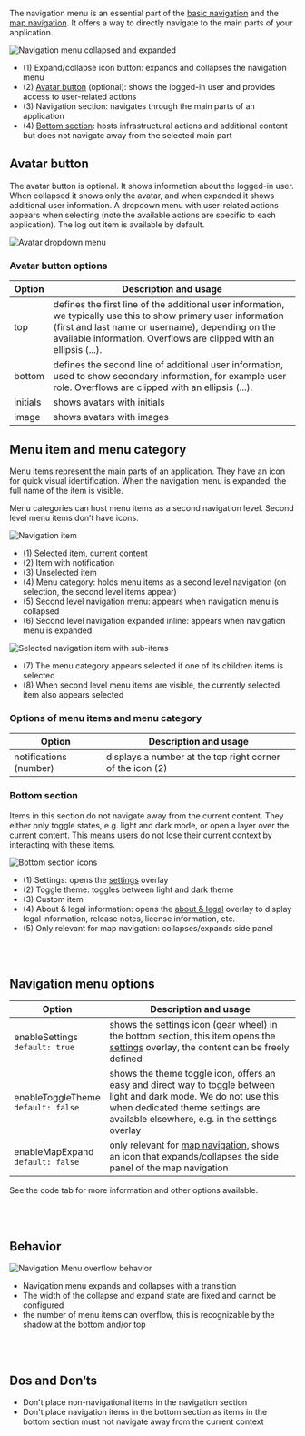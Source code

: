 The navigation menu is an essential part of the [basic navigation](./basic-navigation.md) and the [map navigation](./map-navigation.md). It offers a way to directly navigate to the main parts of your application. 

![Navigation menu collapsed and expanded](https://www.figma.com/file/wEptRgAezDU1z80Cn3eZ0o/iX-Pattern-Illustrations?type=design&node-id=990-122297&mode=design&t=JbZngO5IAS8hvpTb-11)

- (1) Expand/collapse icon button: expands and collapses the navigation menu
- (2) [Avatar button](#avatar-button) (optional): shows the logged-in user and provides access to user-related actions
- (3) Navigation section: navigates through the main parts of an application
- (4) [Bottom section](#bottom-section): hosts infrastructural actions and additional content but does not navigate away from the selected main part

## Avatar button

The avatar button is optional. It shows information about the logged-in user. When collapsed it shows only the avatar, and when expanded it shows additional user information. A dropdown menu with user-related actions appears when selecting (note the available actions are specific to each application). The log out item is available by default.

![Avatar dropdown menu](https://www.figma.com/file/wEptRgAezDU1z80Cn3eZ0o/iX-Pattern-Illustrations?type=design&node-id=1013-70909&mode=design&t=Ch2wsi2EtQ3sPBpS-11)

### Avatar button options
| Option                    | Description and usage                                                                                        |
| -------------------------- | ------------------------------------------------------------------------------------------------------------ |
| top | defines the first line of the additional user information, we typically use this to show primary user information (first and last name or username), depending on the available information. Overflows are clipped with an ellipsis (...). |
| bottom | defines the second line of additional user information, used to show secondary information, for example user role. Overflows are clipped with an ellipsis (...). |
| initials | shows avatars with initials |
| image |shows avatars with images |

## Menu item and menu category
Menu items represent the main parts of an application. They have an icon for quick visual identification. When the navigation menu is expanded, the full name of the item is visible. 

Menu categories can host menu items as a second navigation level. Second level menu items don’t have icons.

![Navigation item](https://www.figma.com/file/wEptRgAezDU1z80Cn3eZ0o/iX-Pattern-Illustrations?type=design&node-id=998-67465&mode=design&t=puecEZZMJ24R1ngI-11)

- (1) Selected item, current content
- (2) Item with notification
- (3) Unselected item
- (4) Menu category: holds menu items as a second level navigation (on selection, the second level items appear) 
- (5) Second level navigation menu: appears when navigation menu is collapsed
- (6) Second level navigation expanded inline: appears when navigation menu is expanded

![Selected navigation item with sub-items](https://www.figma.com/file/wEptRgAezDU1z80Cn3eZ0o/iX-Pattern-Illustrations?type=design&node-id=1005-10267&mode=design&t=ljAWsgheUZngQeQG-11)

- (7) The menu category appears selected if one of its children items is selected
- (8) When second level menu items are visible, the currently selected item also appears selected

### Options of menu items and menu category 

| Option                    | Description and usage                                                                                        |
| -------------------------- | ------------------------------------------------------------------------------------------------------------ |
| notifications (number) |  displays a number at the top right corner of the icon (2) |



### Bottom section
Items in this section do not navigate away from the current content. They either only toggle states, e.g. light and dark mode, or open a layer over the current content. This means users do not lose their current context by interacting with these items.

![Bottom section icons](https://www.figma.com/file/wEptRgAezDU1z80Cn3eZ0o/iX-Pattern-Illustrations?type=design&node-id=1005-10817&mode=design&t=ljAWsgheUZngQeQG-11)

- (1) Settings: opens the [settings](./settings.md) overlay
- (2) Toggle theme: toggles between light and dark theme
- (3) Custom item
- (4) About & legal information: opens the [about & legal](./about-and-legal.md) overlay to display legal information, release notes, license information, etc.
- (5) Only relevant for map navigation: collapses/expands side panel

<br></br>

## Navigation menu options

| Option                    | Description and usage                                                                                        |
| -------------------------- | ------------------------------------------------------------------------------------------------------------ |
| enableSettings <br/> `default: true` | shows the settings icon (gear wheel) in the bottom section, this item opens the [settings](./settings.md) overlay, the content can be freely defined |
| enableToggleTheme <br/> `default: false` | shows the theme toggle icon, offers an easy and direct way to toggle between light and dark mode. We do not use this when dedicated theme settings are available elsewhere, e.g. in the settings overlay |
| enableMapExpand <br/> `default: false`| only relevant for [map navigation](./map-navigation.md), shows an icon that expands/collapses the side panel of the map navigation |

 See the code tab for more information and other options available.

<br></br>

## Behavior

![Navigation Menu overflow behavior](https://www.figma.com/file/wEptRgAezDU1z80Cn3eZ0o/iX-Pattern-Illustrations?type=design&node-id=1013-68267&mode=design&t=RG8M7S3eIKxiDqv5-11)

- Navigation menu expands and collapses with a transition
- The width of the collapse and expand state are fixed and cannot be configured
- the number of menu items can overflow, this is recognizable by the shadow at the bottom and/or top 

<br></br>

## Dos and Don‘ts
- Don't place non-navigational items in the navigation section
- Don't place navigation items in the bottom section as items in the bottom section must not navigate away from the current context

